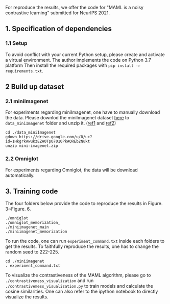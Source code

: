 For reproduce the results, we offer the code for "MAML is a noisy contrastive learning" submitted for NeurIPS 2021.

## 1. Specification of dependencies

### 1.1 Setup
To avoid conflict with your current Python setup, please create and activate a virtual environment. The author implements the code on Python 3.7 platform
Then install the required packages with ```pip install -r requirements.txt```.

## 2 Build up dataset

### 2.1 miniImagenet
For experiments regarding miniImagenet, one have to manually download the data.
Please downlod the miniImagenet dataset [here](https://drive.google.com/open?id=1HkgrkAwukzEZA0TpO7010PkAOREb2Nuk)  to `data_miniImagenet` folder and unzip it. 
([ref1](https://github.com/dragen1860/MAML-Pytorch) and [ref2](https://github.com/dragen1860/LearningToCompare-Pytorch/issues/4))
```
cd ./data_miniImagenet
gdown https://drive.google.com/u/0/uc?id=1HkgrkAwukzEZA0TpO7010PkAOREb2Nukt
unzip mini-imagenet.zip
```

### 2.2 Omniglot
For experiments regarding Omniglot, the data will be download automatically.

## 3. Training code
The four folders below provide the code to reproduce the results in Figure. 3~Figure. 6.
```
./omniglot
./omniglot_memorization_
./miniimagenet_main
./miniimagenet_memorization
```
To run the code, one can run ```experiment_command.txt``` inside each folders to get the results. To faithfully reproduce the results, one has to change the random seed to 222-225.
```
cd ./miniimagenet
. experiment_command.txt
```

To visualize the contrastiveness of the MAML algorithm, please go to ```./contrastiveness_visualization``` and run ```./contrastivemess_visualization.py``` to train models and calculate the cosine similarities. One can also refer to the ipython notebook to directly visualize the results.
